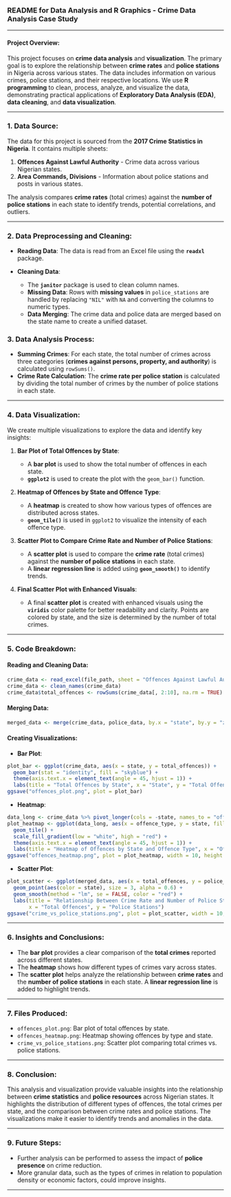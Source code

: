 ### **README for Data Analysis and R Graphics - Crime Data Analysis Case Study**

---

#### **Project Overview:**

This project focuses on **crime data analysis** and **visualization**. The primary goal is to explore the relationship between **crime rates** and **police stations** in Nigeria across various states. The data includes information on various crimes, police stations, and their respective locations. We use **R programming** to clean, process, analyze, and visualize the data, demonstrating practical applications of **Exploratory Data Analysis (EDA)**, **data cleaning**, and **data visualization**.

---

### **1. Data Source:**

The data for this project is sourced from the **2017 Crime Statistics in Nigeria**. It contains multiple sheets:

1. **Offences Against Lawful Authority** - Crime data across various Nigerian states.
2. **Area Commands, Divisions** - Information about police stations and posts in various states.

The analysis compares **crime rates** (total crimes) against the **number of police stations** in each state to identify trends, potential correlations, and outliers.

---

### **2. Data Preprocessing and Cleaning:**

* **Reading Data**: The data is read from an Excel file using the **`readxl`** package.
* **Cleaning Data**:

  * The **`janitor`** package is used to clean column names.
  * **Missing Data**: Rows with **missing values** in `police_stations` are handled by replacing `"NIL"` with `NA` and converting the columns to numeric types.
  * **Data Merging**: The crime data and police data are merged based on the state name to create a unified dataset.

### **3. Data Analysis Process:**

* **Summing Crimes**: For each state, the total number of crimes across three categories (**crimes against persons, property, and authority**) is calculated using `rowSums()`.
* **Crime Rate Calculation**: The **crime rate per police station** is calculated by dividing the total number of crimes by the number of police stations in each state.

---

### **4. Data Visualization:**

We create multiple visualizations to explore the data and identify key insights:

1. **Bar Plot of Total Offences by State**:

   * A **bar plot** is used to show the total number of offences in each state.
   * **`ggplot2`** is used to create the plot with the `geom_bar()` function.

2. **Heatmap of Offences by State and Offence Type**:

   * A **heatmap** is created to show how various types of offences are distributed across states.
   * **`geom_tile()`** is used in `ggplot2` to visualize the intensity of each offence type.

3. **Scatter Plot to Compare Crime Rate and Number of Police Stations**:

   * A **scatter plot** is used to compare the **crime rate** (total crimes) against the **number of police stations** in each state.
   * A **linear regression line** is added using **`geom_smooth()`** to identify trends.

4. **Final Scatter Plot with Enhanced Visuals**:

   * A final **scatter plot** is created with enhanced visuals using the **`viridis`** color palette for better readability and clarity. Points are colored by state, and the size is determined by the number of total crimes.

---

### **5. Code Breakdown:**

#### **Reading and Cleaning Data:**

```r
crime_data <- read_excel(file_path, sheet = "Offences Against Lawful Auth.", skip = 1)
crime_data <- clean_names(crime_data)
crime_data$total_offences <- rowSums(crime_data[, 2:10], na.rm = TRUE)
```

#### **Merging Data:**

```r
merged_data <- merge(crime_data, police_data, by.x = "state", by.y = "zonal_hq", all.x = TRUE)
```

#### **Creating Visualizations:**

* **Bar Plot**:

```r
plot_bar <- ggplot(crime_data, aes(x = state, y = total_offences)) +
  geom_bar(stat = "identity", fill = "skyblue") +
  theme(axis.text.x = element_text(angle = 45, hjust = 1)) +
  labs(title = "Total Offences by State", x = "State", y = "Total Offences")
ggsave("offences_plot.png", plot = plot_bar)
```

* **Heatmap**:

```r
data_long <- crime_data %>% pivot_longer(cols = -state, names_to = "offence_type", values_to = "offence_count")
plot_heatmap <- ggplot(data_long, aes(x = offence_type, y = state, fill = offence_count)) +
  geom_tile() +
  scale_fill_gradient(low = "white", high = "red") +
  theme(axis.text.x = element_text(angle = 45, hjust = 1)) +
  labs(title = "Heatmap of Offences by State and Offence Type", x = "Offence Type", y = "State")
ggsave("offences_heatmap.png", plot = plot_heatmap, width = 10, height = 6, units = "in")
```

* **Scatter Plot**:

```r
plot_scatter <- ggplot(merged_data, aes(x = total_offences, y = police_stations)) +
  geom_point(aes(color = state), size = 3, alpha = 0.6) +
  geom_smooth(method = "lm", se = FALSE, color = "red") +  
  labs(title = "Relationship Between Crime Rate and Number of Police Stations",
       x = "Total Offences", y = "Police Stations")
ggsave("crime_vs_police_stations.png", plot = plot_scatter, width = 10, height = 6, units = "in")
```

---

### **6. Insights and Conclusions:**

* The **bar plot** provides a clear comparison of the **total crimes** reported across different states.
* The **heatmap** shows how different types of crimes vary across states.
* The **scatter plot** helps analyze the relationship between **crime rates** and the **number of police stations** in each state. A **linear regression line** is added to highlight trends.

---

### **7. Files Produced:**

* `offences_plot.png`: Bar plot of total offences by state.
* `offences_heatmap.png`: Heatmap showing offences by type and state.
* `crime_vs_police_stations.png`: Scatter plot comparing total crimes vs. police stations.

---

### **8. Conclusion:**

This analysis and visualization provide valuable insights into the relationship between **crime statistics** and **police resources** across Nigerian states. It highlights the distribution of different types of offences, the total crimes per state, and the comparison between crime rates and police stations. The visualizations make it easier to identify trends and anomalies in the data.

---

### **9. Future Steps:**

* Further analysis can be performed to assess the impact of **police presence** on crime reduction.
* More granular data, such as the types of crimes in relation to population density or economic factors, could improve insights.

---

